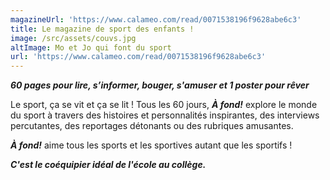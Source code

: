 ```yaml
---
magazineUrl: 'https://www.calameo.com/read/0071538196f9628abe6c3'
title: Le magazine de sport des enfants !
image: /src/assets/couvs.jpg
altImage: Mo et Jo qui font du sport
url: 'https://www.calameo.com/read/0071538196f9628abe6c3'
---
```


***60 pages pour lire, s’informer, bouger, s'amuser et 1 poster pour rêver***

Le sport, ça se vit et ça se lit ! Tous les 60 jours, ***À fond!*** explore le monde du sport à travers des histoires et personnalités inspirantes, des interviews percutantes, des reportages détonants ou des rubriques amusantes.

***À fond!*** aime tous les sports et les sportives autant que les sportifs !

***C'est le coéquipier idéal de l'école au collège.***
